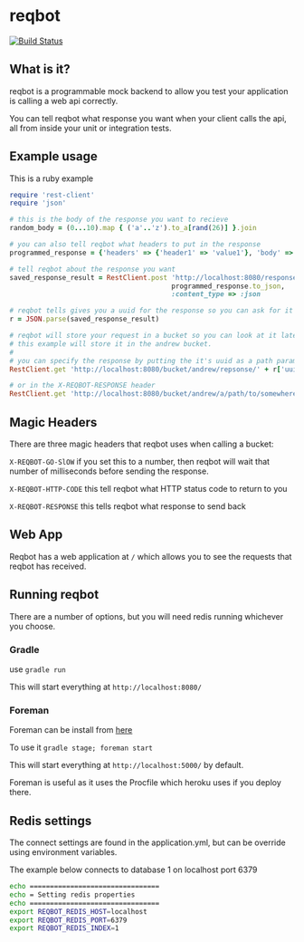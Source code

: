 # reqbot

[![Build Status](https://snap-ci.com/typingincolor/reqbot/branch/master/build_image)](https://snap-ci.com/typingincolor/reqbot/branch/master)

## What is it?

reqbot is a programmable mock backend to allow you test your application is calling a web api correctly.

You can tell reqbot what response you want when your client calls the api, all from inside your unit or integration tests.

## Example usage

This is a ruby example

``` ruby
require 'rest-client'
require 'json'

# this is the body of the response you want to recieve
random_body = (0...10).map { ('a'..'z').to_a[rand(26)] }.join

# you can also tell reqbot what headers to put in the response
programmed_response = {'headers' => {'header1' => 'value1'}, 'body' => random_body}

# tell reqbot about the response you want
saved_response_result = RestClient.post 'http://localhost:8080/response',
                                        programmed_response.to_json,
                                        :content_type => :json

# reqbot tells gives you a uuid for the response so you can ask for it
r = JSON.parse(saved_response_result)

# reqbot will store your request in a bucket so you can look at it later, 
# this example will store it in the andrew bucket.
#
# you can specify the response by putting the it's uuid as a path parameter
RestClient.get 'http://localhost:8080/bucket/andrew/repsonse/' + r['uuid']

# or in the X-REQBOT-RESPONSE header
RestClient.get 'http://localhost:8080/bucket/andrew/a/path/to/somewhere', 'X-REQBOT-RESPONSE' => r['uuid']
```

## Magic Headers
There are three magic headers that reqbot uses when calling a bucket:

`X-REQBOT-GO-SlOW` if you set this to a number, then reqbot will wait that number of milliseconds before sending the response.

`X-REQBOT-HTTP-CODE` this tell reqbot what HTTP status code to return to you

`X-REQBOT-RESPONSE` this tells reqbot what response to send back

## Web App
Reqbot has a web application at `/` which allows you to see the requests that reqbot has received.


## Running reqbot

There are a number of options, but you will need redis running whichever you choose.

### Gradle

use `gradle run`

This will start everything at `http://localhost:8080/`

### Foreman

Foreman can be install from [here](http://blog.daviddollar.org/2011/05/06/introducing-foreman.html)
 
To use it `gradle stage; foreman start`
 
This will start everything at `http://localhost:5000/` by default.

Foreman is useful as it uses the Procfile which heroku uses if you deploy there.

## Redis settings

The connect settings are found in the application.yml, but can be override using environment variables.

The example below connects to database 1 on localhost port 6379

```bash
echo ================================
echo = Setting redis properties
echo ================================
export REQBOT_REDIS_HOST=localhost
export REQBOT_REDIS_PORT=6379
export REQBOT_REDIS_INDEX=1
```
